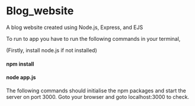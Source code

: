 # Blog_website
A blog website created using Node.js, Express, and EJS

To run to app you have to run the following commands in your terminal,

(Firstly, install node.js if not installed)
#### npm install
#### node app.js

The following commands should initialise the npm packages and start the server on port 3000.
Goto your browser and goto localhost:3000 to check.
